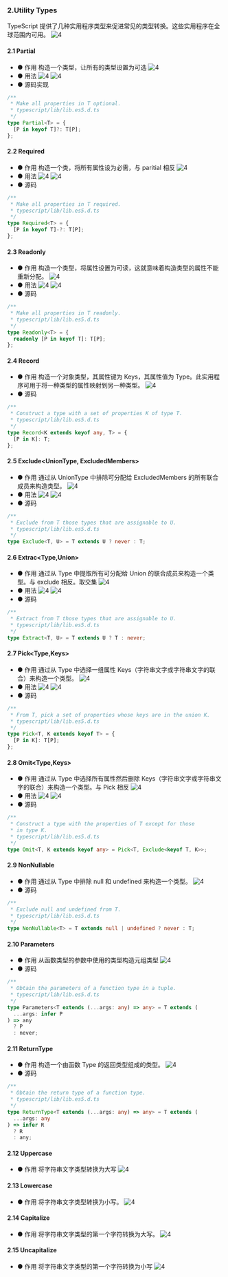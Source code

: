### 2.Utility Types

TypeScript 提供了几种实用程序类型来促进常见的类型转换。这些实用程序在全球范围内可用。
![4](../assets/utility.jpeg)

#### 2.1 Partial<Type>

- ● 作用
  构造一个类型，让所有的类型设置为可选
  ![4](../assets/utility-1.jpeg)
- ● 用法
  ![4](../assets/utility-2.gif)
  ![4](../assets/Wapped-3.jpeg)
- ● 源码实现

```typescript
/**
 * Make all properties in T optional.
 * typescript/lib/lib.es5.d.ts
 */
type Partial<T> = {
  [P in keyof T]?: T[P];
};
```

#### 2.2 Required<Type>

- ● 作用
  构造一个类，将所有属性设为必需，与 paritial 相反
  ![4](../assets/utility-4.jpeg)
- ● 用法
  ![4](../assets/utility-5.gif)
  ![4](../assets/Wapped-6.jpeg)
- ● 源码

```typescript
/**
 * Make all properties in T required.
 * typescript/lib/lib.es5.d.ts
 */
type Required<T> = {
  [P in keyof T]-?: T[P];
};
```

#### 2.3 Readonly<Type>

- ● 作用
  构造一个类型，将属性设置为可读，这就意味着构造类型的属性不能重新分配。
  ![4](../assets/utility-7.jpeg)
- ● 用法
  ![4](../assets/utility-8.gif)
  ![4](../assets/Wapped-9.jpeg)
- ● 源码

```typescript
/**
 * Make all properties in T readonly.
 * typescript/lib/lib.es5.d.ts
 */
type Readonly<T> = {
  readonly [P in keyof T]: T[P];
};
```

#### 2.4 Record<Type>

- ● 作用
  构造一个对象类型，其属性键为 Keys，其属性值为 Type。此实用程序可用于将一种类型的属性映射到另一种类型。
  ![4](../assets/utility-0.jpeg)
- ● 源码

```typescript
/**
 * Construct a type with a set of properties K of type T.
 * typescript/lib/lib.es5.d.ts
 */
type Record<K extends keyof any, T> = {
  [P in K]: T;
};
```

#### 2.5 Exclude<UnionType, ExcludedMembers>

- ● 作用
  通过从 UnionType 中排除可分配给 ExcludedMembers 的所有联合成员来构造类型。
  ![4](../assets/utility-10.jpeg)
- ● 用法
  ![4](../assets/utility-11.gif)
  ![4](../assets/Wapped-12.jpeg)
- ● 源码

```typescript
/**
 * Exclude from T those types that are assignable to U.
 * typescript/lib/lib.es5.d.ts
 */
type Exclude<T, U> = T extends U ? never : T;
```

#### 2.6 Extrac<Type,Union>

- ● 作用
  通过从 Type 中提取所有可分配给 Union 的联合成员来构造一个类型。与 exclude 相反。取交集
  ![4](../assets/utility-13.jpeg)
- ● 用法
  ![4](../assets/utility-14.gif)
  ![4](../assets/Wapped-15.jpeg)
- ● 源码

```typescript
/**
 * Extract from T those types that are assignable to U.
 * typescript/lib/lib.es5.d.ts
 */
type Extract<T, U> = T extends U ? T : never;
```

#### 2.7 Pick<Type,Keys>

- ● 作用
  通过从 Type 中选择一组属性 Keys（字符串文字或字符串文字的联合）来构造一个类型。
  ![4](../assets/utility-18.jpeg)
- ● 用法
  ![4](../assets/utility-19.gif)
  ![4](../assets/Wapped-20.jpeg)
- ● 源码

```typescript
/**
 * From T, pick a set of properties whose keys are in the union K.
 * typescript/lib/lib.es5.d.ts
 */
type Pick<T, K extends keyof T> = {
  [P in K]: T[P];
};
```

#### 2.8 Omit<Type,Keys>

- ● 作用
  通过从 Type 中选择所有属性然后删除 Keys（字符串文字或字符串文字的联合）来构造一个类型。与 Pick 相反
  ![4](../assets/utility-21.jpeg)
- ● 用法
  ![4](../assets/utility-22.gif)
  ![4](../assets/Wapped-23.jpeg)
- ● 源码

```typescript
/**
 * Construct a type with the properties of T except for those
 * in type K.
 * typescript/lib/lib.es5.d.ts
 */
type Omit<T, K extends keyof any> = Pick<T, Exclude<keyof T, K>>;
```

#### 2.9 NonNullable<Type>

- ● 作用
  通过从 Type 中排除 null 和 undefined 来构造一个类型。
  ![4](../assets/utility-24.jpeg)
- ● 源码

```typescript
/**
 * Exclude null and undefined from T.
 * typescript/lib/lib.es5.d.ts
 */
type NonNullable<T> = T extends null | undefined ? never : T;
```

#### 2.10 Parameters<Type>

- ● 作用
  从函数类型的参数中使用的类型构造元组类型
  ![4](../assets/utility-25.jpeg)
- ● 源码

```typescript
/**
 * Obtain the parameters of a function type in a tuple.
 * typescript/lib/lib.es5.d.ts
 */
type Parameters<T extends (...args: any) => any> = T extends (
  ...args: infer P
) => any
  ? P
  : never;
```

#### 2.11 ReturnType<Type>

- ● 作用
  构造一个由函数 Type 的返回类型组成的类型。
  ![4](../assets/utility-26.jpeg)
- ● 源码

```typescript
/**
 * Obtain the return type of a function type.
 * typescript/lib/lib.es5.d.ts
 */
type ReturnType<T extends (...args: any) => any> = T extends (
  ...args: any
) => infer R
  ? R
  : any;
```

#### 2.12 Uppercase<StringType>

- ● 作用
  将字符串文字类型转换为大写
  ![4](../assets/u-1.jpeg)

#### 2.13 Lowercase<StringType>

- ● 作用
  将字符串文字类型转换为小写。
  ![4](../assets/u-2.jpeg)

#### 2.14 Capitalize<StringType>

- ● 作用
  将字符串文字类型的第一个字符转换为大写。
  ![4](../assets/u-3.jpeg)

#### 2.15 Uncapitalize<StringType>

- ● 作用
  将字符串文字类型的第一个字符转换为小写
  ![4](../assets/u-4.jpeg)
